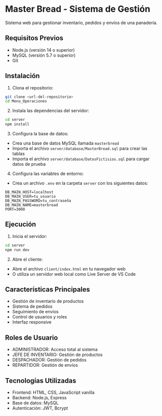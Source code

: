 # Master Bread - Sistema de Gestión

Sistema web para gestionar inventario, pedidos y envíos de una panadería.

## Requisitos Previos

- Node.js (versión 14 o superior)
- MySQL (versión 5.7 o superior)
- Git

## Instalación

1. Clona el repositorio:
```sh
git clone <url-del-repositorio>
cd Menu_Operaciones
```

2. Instala las dependencias del servidor:
```sh
cd server
npm install
```

3. Configura la base de datos:
- Crea una base de datos MySQL llamada `masterbread`
- Importa el archivo `server/database/MasterBread.sql` para crear las tablas
- Importa el archivo `server/database/DatosFictisios.sql` para cargar datos de prueba

4. Configura las variables de entorno:
- Crea un archivo `.env` en la carpeta `server` con los siguientes datos:
```
DB_MAIN_HOST=localhost
DB_MAIN_USER=tu_usuario
DB_MAIN_PASSWORD=tu_contraseña
DB_MAIN_NAME=masterbread
PORT=3000
```

## Ejecución

1. Inicia el servidor:
```sh
cd server
npm run dev
```

2. Abre el cliente:
- Abre el archivo `client/index.html` en tu navegador web
- O utiliza un servidor web local como Live Server de VS Code

## Características Principales

- Gestión de inventario de productos
- Sistema de pedidos
- Seguimiento de envíos
- Control de usuarios y roles
- Interfaz responsive

## Roles de Usuario

- ADMINISTRADOR: Acceso total al sistema
- JEFE DE INVENTARIO: Gestión de productos
- DESPACHADOR: Gestión de pedidos
- REPARTIDOR: Gestión de envíos

## Tecnologías Utilizadas

- Frontend: HTML, CSS, JavaScript vanilla
- Backend: Node.js, Express
- Base de datos: MySQL
- Autenticación: JWT, Bcrypt

